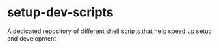 # setup-dev-scripts
A dedicated repository of different shell scripts that help speed up setup and development 
